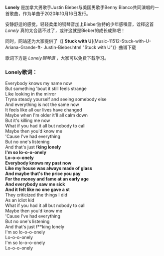 

**Lonely** 是加拿大男歌手Justin Bieber与美国男歌手Benny Blanco共同演唱的一首歌曲，作为单曲于2020年10月16日发行。

安静舒适的感觉，轻轻柔柔的钢琴音加上Bieber独特的少年感嗓音，诠释这首 _Lonely_ 真的太合适不过了，或许这就是Bieber的成长成熟吧！

同时，网站还为大家提供了《[ **Stuck with U**](Music-11512-Stuck-with-U-Ariana-Grande-ft-
Justin-Bieber.html "Stuck with U")》曲谱下载

歌词下方是 _Lonely钢琴谱_ ，大家可以免费下载学习。

### Lonely歌词：

Everybody knows my name now  
But something 'bout it still feels strange  
Like looking in the mirror  
Tryna steady yourself and seeing somebody else  
And everything is not the same now  
It feels like all our lives have changed  
Maybe when I'm older it'll all calm down  
But it's killing me now  
What if you had it all but nobody to call  
Maybe then you'd know me  
'Cause I've had everything  
But no one's listening  
And that's just f**king lonely  
I'm so lo-o-o-onely  
Lo-o-o-onely  
Everybody knows my past now  
Like my house was always made of glass  
And maybe that's the price you pay  
For the money and fame at an early age  
And everybody saw me sick  
And it felt like no one gave a s**t  
They criticized the things I did  
As an idiot kid  
What if you had it all but nobody to call  
Maybe then you'd know me  
'Cause I've had everything  
But no one's listening  
And that's just f**king lonely  
I'm so lo-o-o-onely  
Lo-o-o-onely  
I'm so lo-o-o-onely  
Lo-o-o-onely

